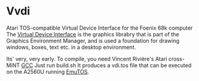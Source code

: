 # Vvdi
Atari TOS-compatible Virtual Device Interface for the Foenix 68k computer
The [Virtual Device Interface](https://freemint.github.io/tos.hyp/en/vdi_main.html) is the graphics librabry that is part of the Graphics Environment Manager, and is used a foundation for drawing windows, boxes, text etc. in a desktop environment.

Its' very, very early.
To compile, you need Vincent Rivière's Atari cross-MiNT [GCC](http://vincent.riviere.free.fr/soft/m68k-atari-mint/)
Just run build.sh
It produces a vdi.tos file that can be executed on the A2560U running [EmuTOS](https://github.com/vinz6751/genxtos).
